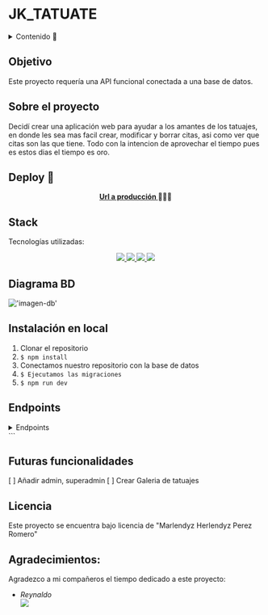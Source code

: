 # JK_TATUATE

<details>
  <summary>Contenido 📝</summary>
  <ol>
    <li><a href="#objetivo">Objetivo</a></li>
    <li><a href="#sobre-el-proyecto">Sobre el proyecto</a></li>
    <li><a href="#stack">Stack</a></li>
    <li><a href="#diagrama-bd">Diagrama</a></li>
    <li><a href="#instalación-en-local">Instalación</a></li>
    <li><a href="#endpoints">Endpoints</a></li>
    <li><a href="#futuras-funcionalidades">Futuras funcionalidades</a></li>
    <li><a href="#contribuciones">Contribuciones</a></li>
    <li><a href="#licencia">Licencia</a></li>
    <li><a href="#webgrafia">Webgrafia</a></li>
    <li><a href="#desarrollo">Desarrollo</a></li>
    <li><a href="#agradecimientos">Agradecimientos</a></li>
    <li><a href="#contacto">Contacto</a></li>
  </ol>
</details>

## Objetivo

Este proyecto requería una API funcional conectada a una base de datos.

## Sobre el proyecto

Decidí crear una aplicación web para ayudar a los amantes de los tatuajes, en donde les sea mas facil crear, modificar y borrar citas, asi como ver que citas son las que tiene. Todo con la intencion de aprovechar el tiempo pues es estos dias el tiempo es oro.

## Deploy 🚀

<div align="center">
    <a href="https://www.google.com"><strong>Url a producción </strong></a>🚀🚀🚀
</div>

## Stack

Tecnologías utilizadas:

<div align="center">
<a href="https://www.mysql.com/">
    <img src= https://shields.io/badge/MySQL-lightgrey?logo=mysql&style=plastic&logoColor=white&labelColor=blue/>
</a>
<a href="https://www.expressjs.com/">
    <img src= "https://img.shields.io/badge/express.js-%23404d59.svg?style=for-the-badge&logo=express&logoColor=%2361DAFB"/>
</a>
<a href="https://nodejs.org/es/">
    <img src= "https://img.shields.io/badge/node.js-026E00?style=for-the-badge&logo=node.js&logoColor=white"/>
</a>
<a href="https://developer.mozilla.org/es/docs/Web/JavaScript">
    <img src= "https://img.shields.io/badge/javascipt-EFD81D?style=for-the-badge&logo=javascript&logoColor=black"/>
</a>
 </div>

## Diagrama BD

!['imagen-db'](.)

## Instalación en local

1. Clonar el repositorio
2. `$ npm install`
3. Conectamos nuestro repositorio con la base de datos
4. `$ Ejecutamos las migraciones`
5. `$ npm run dev`

## Endpoints

<details>
<summary>Endpoints</summary>

- AUTH

- REGISTER USER

           POST http://localhost:3000/authUser/register
       body:
       ``` js
           {
               "username": "tate",
                "first_name": "logan",
                "last_name": "morrison",
                "email": "logan@gmail.com",
                "password": "12345678"
           }
       ```

  - LOGIN

          POST http://localhost:3000/users/login

    body:

    ```js
        {

         "email": "romeroz@gmail.com",
         "password": "12345678"


        }
    ```

  - USER PROFILE

          GET http://localhost:3000/api/users/1

  - UPDATE PROFILE

          PATCH http://localhost:3000/api/users/10

    body:

    ```js
         {
         "username": "ydy",
         "first_name": "marleydy",
         "last_name": "romero",
         "email": "romerz@gmail.com",
         "password": "12345678"
        }
    ```

  - APPOINTMENT CREATION

          POST http://localhost:3000/appointments/

    body:

    ```js
        {

              "user_id": 1,
              "tatuate_workers_id": 1,
              "appointment_date": "2024-04-17 10:30:00"

        }
    ```

  - APPOINTMENT UPDATE

          PATCH http://localhost:3000/appointment/1

    body:

    ```js
        {

              "user_id": 1,
              "tatuate_workers": 2,
              "appointment_date": "2024-04-14 12:30:00"

        }
    ```

  - APPOINTMENT DELETE

         DELETE http://localhost:3000/appointment/1

  - APPOINTMENT FOR USERS

         GET http://localhost:3000/appointment/users/1

  - APPOINTMENT FOR TATUATE_WORKERS

         GET http://localhost:3000/appointment/worker/1

  </details>
  ```

## Futuras funcionalidades
 
[ ] Añadir admin, superadmin 
[ ] Crear Galeria de tatuajes


## Licencia

Este proyecto se encuentra bajo licencia de "Marlendyz Herlendyz Perez Romero"


## Agradecimientos:

Agradezco a mi compañeros el tiempo dedicado a este proyecto:

- _Reynaldo_  
  <a href="https://github.com/ReynaldoMunozF" target="_blank"><img src="https://img.shields.io/badge/github-24292F?style=for-the-badge&logo=github&logoColor=white" target="_blank"></a>
